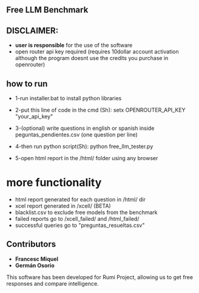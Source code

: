 ## Free LLM Benchmark

## DISCLAIMER:
- **user is responsible** for the use of the software
- open router api key required (requires 10dollar account activation although the program doesnt use the credits you purchase in openrouter)
## how to run

- 1-run installer.bat to install python libraries

- 2-put this line of code in the cmd (Sh):
		setx OPENROUTER_API_KEY "your_api_key"
- 3-(optional)
	write questions in english or spanish inside peguntas_pendientes.csv (one question per line)
- 4-then run python script(Sh):
		python free_llm_tester.py
- 5-open html report in the /html/ folder using any browser

# more functionality
- html report generated for each question in /html/ dir
- xcel report generated in /xcell/ (BETA)
- blacklist.csv to exclude free models from the benchmark
- failed reports go to /xcell_failed/ and /html_failed/
- successful queries go to "preguntas_resueltas.csv"
## Contributors
- **Francesc Miquel**
- **Germán Osorio**

This software has been developed for Rumi Project, allowing us to get free responses and compare intelligence.
